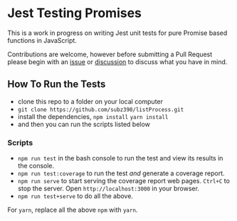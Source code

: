 # Jest Testing Promises

This is a work in progress on writing Jest unit tests for pure Promise based functions in JavaScript.

Contributions are welcome, however before submitting a Pull Request please begin with an [issue](https://github.com/subz390/listProcess/issues) or [discussion](https://github.com/subz390/listProcess/discussions) to discuss what you have in mind.

## How To Run the Tests
- clone this repo to a folder on your local computer
- `git clone https://github.com/subz390/listProcess.git`
- install the dependencies, `npm install` `yarn install`
- and then you can run the scripts listed below


### Scripts
- `npm run test` in the bash console to run the test and view its results in the console.
- `npm run test:coverage` to run the test _and_ generate a coverage report.
- `npm run serve` to start serving the coverage report web pages.  `Ctrl+C` to stop the server.  Open `http://localhost:3000` in your browser.
- `npm run test+serve` to do all the above.

For `yarn`, replace all the above `npm` with `yarn`.